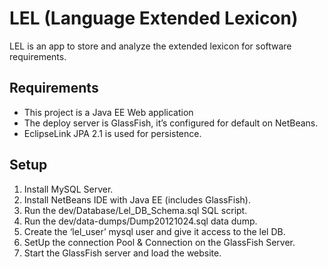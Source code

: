 # LEL (Language Extended Lexicon)
LEL is an app to store and analyze the extended lexicon for software requirements.

## Requirements
- This project is a Java EE Web application
- The deploy server is GlassFish, it’s configured for default on NetBeans.
- EclipseLink JPA 2.1 is used for persistence.

## Setup
1. Install MySQL Server.
3. Install NetBeans IDE with Java EE (includes GlassFish).
4. Run the dev/Database/Lel_DB_Schema.sql SQL script.
5. Run the dev/data-dumps/Dump20121024.sql data dump.
6. Create the ‘lel_user’ mysql user and give it access to the lel DB.
7. SetUp the connection Pool & Connection on the GlassFish Server.
8. Start the GlassFish server and load the website.
